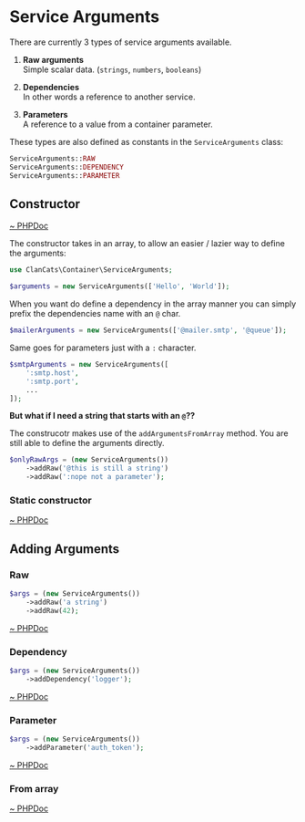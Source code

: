 # Service Arguments

There are currently 3 types of service arguments available. 

 1. **Raw arguments**<br>
    Simple scalar data. (`strings`, `numbers`, `booleans`)<br>

 2. **Dependencies**<br>
    In other words a reference to another service.

 3. **Parameters**<br>
    A reference to a value from a container parameter.

These types are also defined as constants in the `ServiceArguments` class:

```php
ServiceArguments::RAW
ServiceArguments::DEPENDENCY
ServiceArguments::PARAMETER
```

## Constructor

[~ PHPDoc](/src/ServiceArguments.php#__construct)

The constructor takes in an array, to allow an easier / lazier way to define the arguments:

```php
use ClanCats\Container\ServiceArguments;

$arguments = new ServiceArguments(['Hello', 'World']);
```

When you want do define a dependency in the array manner you can simply prefix the dependencies name with an `@` char.

```php
$mailerArguments = new ServiceArguments(['@mailer.smtp', '@queue']);
```

Same goes for parameters just with a `:` character.

```php
$smtpArguments = new ServiceArguments([
	':smtp.host',
	':smtp.port',
	...
]);
```

**But what if I need a string that starts with an `@`??**

The construcotr makes use of the `addArgumentsFromArray` method. You are still able to define the arguments directly.

```php
$onlyRawArgs = (new ServiceArguments())
	->addRaw('@this is still a string')
	->addRaw(':nope not a parameter');
```

### Static constructor

[~ PHPDoc](/src/ServiceArguments.php#from)


## Adding Arguments

### Raw

```php
$args = (new ServiceArguments())
	->addRaw('a string')
	->addRaw(42);
```

[~ PHPDoc](/src/ServiceArguments.php#addRaw)

### Dependency

```php
$args = (new ServiceArguments())
	->addDependency('logger');
```

[~ PHPDoc](/src/ServiceArguments.php#addDependency)

### Parameter

```php
$args = (new ServiceArguments())
	->addParameter('auth_token');
```

[~ PHPDoc](/src/ServiceArguments.php#addParameter)

### From array

[~ PHPDoc](/src/ServiceArguments.php#addArgumentsFromArray)